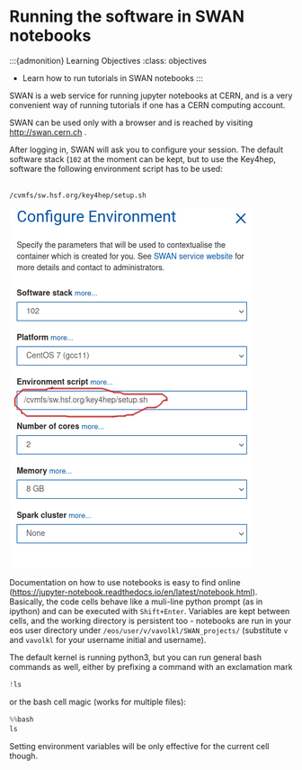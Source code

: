 # Running the software in SWAN notebooks 


:::{admonition} Learning Objectives
:class: objectives

* Learn how to run tutorials in SWAN notebooks 
:::

SWAN is a web service for running jupyter notebooks at CERN, and is a very convenient way of running tutorials if one has a CERN computing account.

SWAN can be used only with a browser and is reached by visiting <http://swan.cern.ch> . 

After logging in, SWAN will ask you to configure your session. The default software stack (`102` at the moment can be kept, but to use the Key4hep, software the following environment script has to be used:
```

/cvmfs/sw.hsf.org/key4hep/setup.sh
```

![](swan.png)

Documentation on how to use notebooks is easy to find online (<https://jupyter-notebook.readthedocs.io/en/latest/notebook.html>). Basically, the code cells behave like a muli-line python prompt (as in ipython) and can be executed with `Shift+Enter`. Variables are kept between cells, and the working directory is persistent too - notebooks are run in your eos user directory under `/eos/user/v/vavolkl/SWAN_projects/` (substitute `v` and `vavolkl` for your username initial and username).

The default kernel is running python3, but you can run general bash commands as well, either by prefixing a command with an exclamation mark

```python
!ls
```
or the bash cell magic (works for multiple files):

```python
%%bash
ls
```

Setting environment variables will be only effective for the current cell though.


